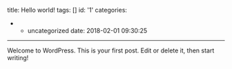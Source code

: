 title: Hello world!
tags: []
id: '1'
categories:
  - - uncategorized
date: 2018-02-01 09:30:25
---

Welcome to WordPress. This is your first post. Edit or delete it, then start writing!
